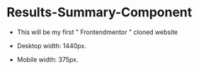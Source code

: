 # Results-Summary-Component
  - This will be my first " Frontendmentor " cloned website

  - Desktop width: 1440px.
  - Mobile width: 375px.

